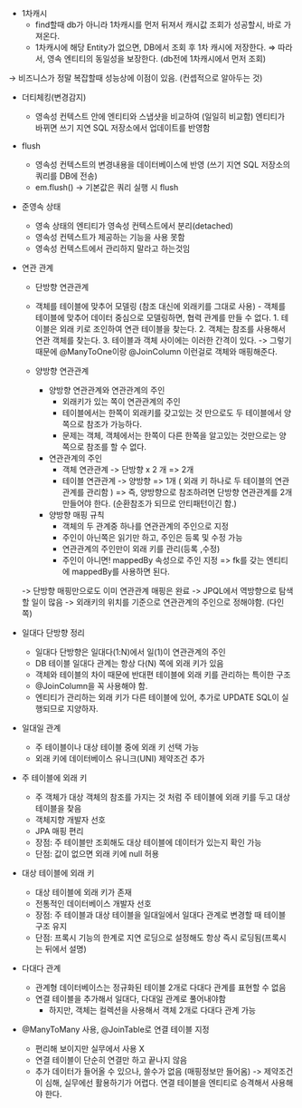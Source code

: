 - 1차캐시
  - find할때 db가 아니라 1차캐시를 먼저 뒤져서 캐시값 조회가 성공할시, 바로 가져온다.
  - 1차캐시에 해당 Entity가 없으면, DB에서 조회 후 1차 캐시에 저장한다.
    ⇒ 따라서, 영속 엔티티의 동일성을 보장한다. (db전에 1차캐시에서 먼저 조회)

→ 비즈니스가 정말 복잡할때 성능상에 이점이 있음. (컨셉적으로 알아두는 것)

- 더티체킹(변경감지)

  - 영속성 컨텍스트 안에 엔티티와 스냅샷을 비교하여 (일일히 비교함) 엔티티가 바뀌면 쓰기 지연 SQL 저장소에서 업데이트를 반영함

- flush

  - 영속성 컨텍스트의 변경내용을 데이터베이스에 반영 (쓰기 지연 SQL 저장소의 쿼리를 DB에 전송)
  - em.flush() → 기본값은 쿼리 실행 시 flush

- 준영속 상태

  - 영속 상태의 엔티티가 영속성 컨텍스트에서 분리(detached)
  - 영속성 컨텍스트가 제공하는 기능을 사용 못함
  - 영속성 컨텍스트에서 관리하지 말라고 하는것임

- 연관 관계

  - 단방향 연관관계
  - 객체를 테이블에 맞추어 모델링 (참조 대신에 외래키를 그대로 사용) - 객체를 테이블에 맞추어 데이터 중심으로 모델링하면, 협력 관계를 만들 수 없다. 1. 테이블은 외래 키로 조인하여 연관 테이블을 찾는다. 2. 객체는 참조를 사용해서 연관 객체를 찾는다. 3. 테이블과 객체 사이에는 이러한 간격이 있다.
    -> 그렇기 때문에 @ManyToOne이랑 @JoinColumn 이런걸로 객체와 매핑해준다.

  - 양방향 연관관계
    - 양방향 연관관계와 연관관계의 주인
      - 외래키가 있는 쪽이 연관관계의 주인
      - 테이블에서는 한쪽이 외래키를 갖고있는 것 만으로도 두 테이블에서 양쪽으로 참조가 가능하다.
      - 문제는 객체, 객체에서는 한쪽이 다른 한쪽을 알고있는 것만으로는 양쪽으로 참조를 할 수 없다.
    - 연관관계의 주인
      - 객체 연관관계 -> 단방향 x 2 개 => 2개
      - 테이블 연관관계 -> 양방향 => 1개 ( 외래 키 하나로 두 테이블의 연관관계를 관리함 )
        => 즉, 양방향으로 참조하려면 단방향 연관관계를 2개 만들어야 한다. (순환참조가 되므로 안티패턴이긴 함.)
    - 양방향 매핑 규칙
      - 객체의 두 관계중 하나를 연관관계의 주인으로 지정
      - 주인이 아닌쪽은 읽기만 하고, 주인은 등록 및 수정 가능
      - 연관관계의 주인만이 외래 키를 관리(등록 ,수정)
      - 주인이 아니면! mappedBy 속성으로 주인 지정
        => fk를 갖는 엔티티에 mappedBy를 사용하면 된다.

  -> 단방향 매핑만으로도 이미 연관관계 매핑은 완료
  -> JPQL에서 역방향으로 탐색할 일이 많음
  -> 외래키의 위치를 기준으로 연관관계의 주인으로 정해야함. (다인쪽)

- 일대다 단방향 정리

  - 일대다 단방향은 일대다(1:N)에서 일(1)이 연관관계의 주인
  - DB 테이블 일대다 관계는 항상 다(N) 쪽에 외래 키가 있음
  - 객체와 테이블의 차이 때문에 반대편 테이블에 외래 키를 관리하는 특이한 구조
  - @JoinColumn을 꼭 사용해야 함.
  - 엔티티가 관리하는 외래 키가 다른 테이블에 있어, 추가로 UPDATE SQL이 실행되므로 지양하자.

- 일대일 관계

  - 주 테이블이나 대상 테이블 중에 외래 키 선택 가능
  - 외래 키에 데이터베이스 유니크(UNI) 제약조건 추가

- 주 테이블에 외래 키
  - 주 객체가 대상 객체의 참조를 가지는 것 처럼 주 테이블에 외래 키를 두고 대상 테이블을 찾음
  - 객체지향 개발자 선호
  - JPA 매핑 편리
  - 장점: 주 테이블만 조회해도 대상 테이블에 데이터가 있는지 확인 가능
  - 단점: 값이 없으면 외래 키에 null 허용
- 대상 테이블에 외래 키

  - 대상 테이블에 외래 키가 존재
  - 전통적인 데이터베이스 개발자 선호
  - 장점: 주 테이블과 대상 테이블을 일대일에서 일대다 관계로 변경할 때 테이블 구조 유지
  - 단점: 프록시 기능의 한계로 지연 로딩으로 설정해도 항상 즉시 로딩됨(프록시는 뒤에서 설명)

- 다대다 관계
  - 관계형 데이터베이스는 정규화된 테이블 2개로 다대다 관계를 표현할 수 없음
  - 연결 테이블을 추가해서 일대다, 다대일 관계로 풀어내야함
    - 하지만, 객체는 컬렉션을 사용해서 객체 2개로 다대다 관계 가능
- @ManyToMany 사용, @JoinTable로 연결 테이블 지정
  - 편리해 보이지만 실무에서 사용 X
  - 연결 테이블이 단순히 연결만 하고 끝나지 않음
  - 추가 데이터가 들어올 수 있으나, 쓸수가 없음 (매핑정보만 들어옴)
    -> 제약조건이 심해, 실무에선 활용하기가 어렵다. 연결 테이블을 엔티티로 승격해서 사용해야 한다.
